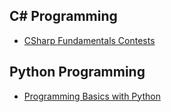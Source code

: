 ## C# Programming

*  [CSharp Fundamentals Contests](https://github.com/petyakostova/Software-University/tree/master/C%23%201%20Contests)

## Python Programming

* [Programming Basics with Python]()
